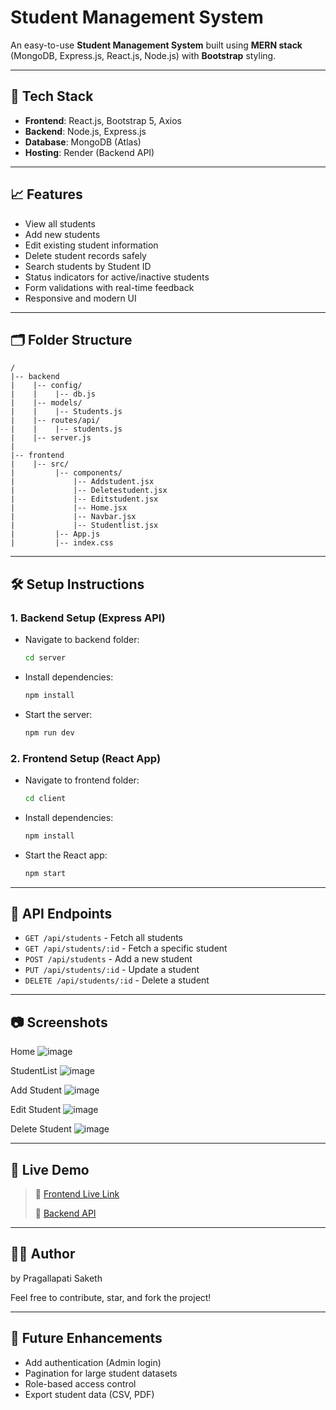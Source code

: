 # Student Management System

An easy-to-use **Student Management System** built using **MERN stack** (MongoDB, Express.js, React.js, Node.js) with **Bootstrap** styling.

---

## 🔧 Tech Stack

- **Frontend**: React.js, Bootstrap 5, Axios
- **Backend**: Node.js, Express.js
- **Database**: MongoDB (Atlas)
- **Hosting**: Render (Backend API)

---

## 📈 Features

- View all students
- Add new students
- Edit existing student information
- Delete student records safely
- Search students by Student ID
- Status indicators for active/inactive students
- Form validations with real-time feedback
- Responsive and modern UI

---

## 🗂️ Folder Structure

```
/
|-- backend
|    |-- config/
|    |    |-- db.js
|    |-- models/
|    |    |-- Students.js
|    |-- routes/api/
|    |    |-- students.js
|    |-- server.js
|
|-- frontend
|    |-- src/
|         |-- components/
|             |-- Addstudent.jsx
|             |-- Deletestudent.jsx
|             |-- Editstudent.jsx
|             |-- Home.jsx
|             |-- Navbar.jsx
|             |-- Studentlist.jsx
|         |-- App.js
|         |-- index.css
```

---

## 🛠️ Setup Instructions

### 1. Backend Setup (Express API)

- Navigate to backend folder:
  ```bash
  cd server
  ```
- Install dependencies:
  ```bash
  npm install
  ```
- Start the server:
  ```bash
  npm run dev
  ```

### 2. Frontend Setup (React App)

- Navigate to frontend folder:
  ```bash
  cd client
  ```
- Install dependencies:
  ```bash
  npm install
  ```
- Start the React app:
  ```bash
  npm start
  ```

---

## 📎 API Endpoints

- `GET /api/students` - Fetch all students
- `GET /api/students/:id` - Fetch a specific student
- `POST /api/students` - Add a new student
- `PUT /api/students/:id` - Update a student
- `DELETE /api/students/:id` - Delete a student

---

## 📷 Screenshots

Home
![image](https://github.com/user-attachments/assets/270bd279-e6e6-4d61-b026-0dee69f26d09)

StudentList
![image](https://github.com/user-attachments/assets/42fb40e6-4a44-4572-8d95-1e9042beb216)

Add Student
![image](https://github.com/user-attachments/assets/9dbead40-e716-4d77-9fae-dfca939a12dd)

Edit Student
![image](https://github.com/user-attachments/assets/e80089e5-c460-4e1d-9b86-46b58fef014b)

Delete Student
![image](https://github.com/user-attachments/assets/44ab1cfc-145b-49df-bb84-ea20dc6624e6)

---

## 📅 Live Demo

> 🔗 [Frontend Live Link](https://student-management-system-129.onrender.com)
>
> 🔗 [Backend API](https://student-management-system-backend-t0ks.onrender.com/api/students)

---

## 👨‍💻 Author

by Pragallapati Saketh

Feel free to contribute, star, and fork the project!

---

## 🚀 Future Enhancements

- Add authentication (Admin login)
- Pagination for large student datasets
- Role-based access control
- Export student data (CSV, PDF)
